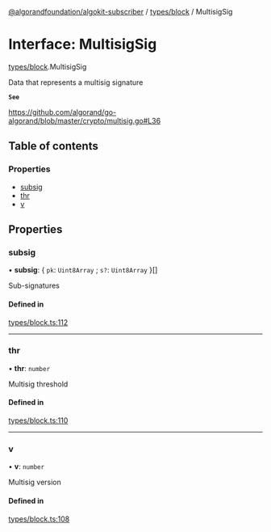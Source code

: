 [@algorandfoundation/algokit-subscriber](../README.md) / [types/block](../modules/types_block.md) / MultisigSig

# Interface: MultisigSig

[types/block](../modules/types_block.md).MultisigSig

Data that represents a multisig signature

**`See`**

https://github.com/algorand/go-algorand/blob/master/crypto/multisig.go#L36

## Table of contents

### Properties

- [subsig](types_block.MultisigSig.md#subsig)
- [thr](types_block.MultisigSig.md#thr)
- [v](types_block.MultisigSig.md#v)

## Properties

### subsig

• **subsig**: \{ `pk`: `Uint8Array` ; `s?`: `Uint8Array`  }[]

Sub-signatures

#### Defined in

[types/block.ts:112](https://github.com/algorandfoundation/algokit-subscriber-ts/blob/main/src/types/block.ts#L112)

___

### thr

• **thr**: `number`

Multisig threshold

#### Defined in

[types/block.ts:110](https://github.com/algorandfoundation/algokit-subscriber-ts/blob/main/src/types/block.ts#L110)

___

### v

• **v**: `number`

Multisig version

#### Defined in

[types/block.ts:108](https://github.com/algorandfoundation/algokit-subscriber-ts/blob/main/src/types/block.ts#L108)
